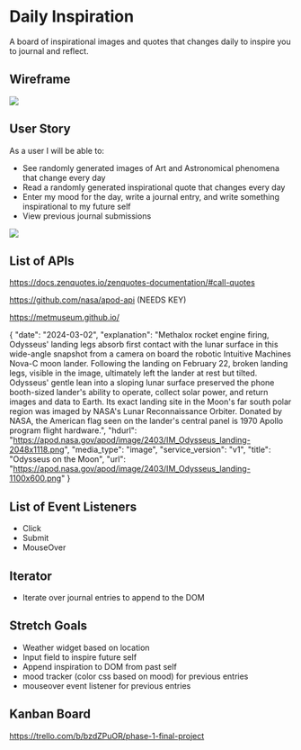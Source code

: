 # Daily Inspiration
A board of inspirational images and quotes that changes daily to inspire you to journal and reflect.

## Wireframe
<img src="/Users/jasenmiyamoto/Development/Code/Phase-1/Phase-1-Final-Project/Phase-1-Final-Project/assets/User Story.png">

## User Story
As a user I will be able to:
- See randomly generated images of Art and Astronomical phenomena that change every day
- Read a randomly generated inspirational quote that changes every day
- Enter my mood for the day, write a journal entry, and write something inspirational to my future self
- View previous journal submissions

<img src="/Users/jasenmiyamoto/Development/Code/Phase-1/Phase-1-Final-Project/Phase-1-Final-Project/assets/User Story.png">

## List of APIs 
https://docs.zenquotes.io/zenquotes-documentation/#call-quotes

https://github.com/nasa/apod-api (NEEDS KEY)

https://metmuseum.github.io/

{
"date": "2024-03-02",
"explanation": "Methalox rocket engine firing, Odysseus' landing legs absorb first contact with the lunar surface in this wide-angle snapshot from a camera on board the robotic Intuitive Machines Nova-C moon lander. Following the landing on February 22, broken landing legs, visible in the image, ultimately left the lander at rest but tilted. Odysseus' gentle lean into a sloping lunar surface preserved the phone booth-sized lander's ability to operate, collect solar power, and return images and data to Earth. Its exact landing site in the Moon's far south polar region was imaged by NASA's Lunar Reconnaissance Orbiter. Donated by NASA, the American flag seen on the lander's central panel is 1970 Apollo program flight hardware.",
"hdurl": "https://apod.nasa.gov/apod/image/2403/IM_Odysseus_landing-2048x1118.png",
"media_type": "image",
"service_version": "v1",
"title": "Odysseus on the Moon",
"url": "https://apod.nasa.gov/apod/image/2403/IM_Odysseus_landing-1100x600.png"
}


## List of Event Listeners
- Click
- Submit
- MouseOver

## Iterator
- Iterate over journal entries to append to the DOM

## Stretch Goals
- Weather widget based on location
- Input field to inspire future self
- Append inspiration to DOM from past self
- mood tracker (color css based on mood) for previous entries
- mouseover event listener for previous entries

## Kanban Board
https://trello.com/b/bzdZPuOR/phase-1-final-project





